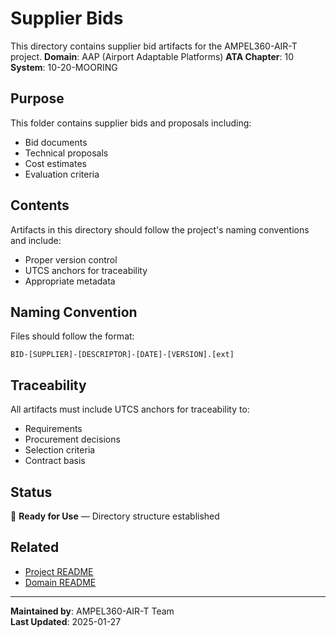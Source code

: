 # Supplier Bids
This directory contains supplier bid artifacts for the AMPEL360-AIR-T project.
**Domain**: AAP (Airport Adaptable Platforms)
**ATA Chapter**: 10
**System**: 10-20-MOORING

## Purpose
This folder contains supplier bids and proposals including:
- Bid documents
- Technical proposals
- Cost estimates
- Evaluation criteria

## Contents
Artifacts in this directory should follow the project's naming conventions and include:
- Proper version control
- UTCS anchors for traceability
- Appropriate metadata

## Naming Convention
Files should follow the format:
```
BID-[SUPPLIER]-[DESCRIPTOR]-[DATE]-[VERSION].[ext]
```

## Traceability
All artifacts must include UTCS anchors for traceability to:
- Requirements
- Procurement decisions
- Selection criteria
- Contract basis

## Status
🚧 **Ready for Use** — Directory structure established

## Related
- [Project README](../../README.md)
- [Domain README](../../../README.md)

---
**Maintained by**: AMPEL360-AIR-T Team  
**Last Updated**: 2025-01-27
